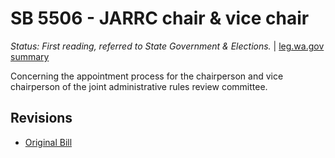 # SB 5506 - JARRC chair & vice chair
*Status: First reading, referred to State Government & Elections.* | [leg.wa.gov summary](https://app.leg.wa.gov/billsummary?BillNumber=5506&Year=2021)

Concerning the appointment process for the chairperson and vice chairperson of the joint administrative rules review committee.

## Revisions
* [Original Bill](1/)